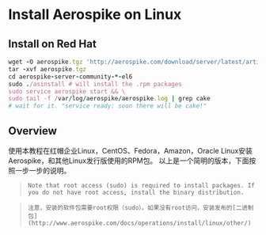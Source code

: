 # Install Aerospike on Linux


## Install on Red Hat


```ruby
wget -O aerospike.tgz 'http://aerospike.com/download/server/latest/artifact/el6'
tar -xvf aerospike.tgz
cd aerospike-server-community-*-el6
sudo ./asinstall # will install the .rpm packages
sudo service aerospike start && \
sudo tail -f /var/log/aerospike/aerospike.log | grep cake
# wait for it. "service ready: soon there will be cake!"
```

## Overview

使用本教程在红帽企业Linux，CentOS、Fedora，Amazon，Oracle Linux安装Aerospike，和其他Linux发行版使用的RPM包。
以上是一个简明的版本，下面按照一步一步的说明。

>```Note that root access (sudo) is required to install packages. If you do not have root access, install the binary distribution.```

>```注意，安装的软件包需要root权限（sudo）。如果没有root访问，安装发布的[二进制包](http://www.aerospike.com/docs/operations/install/linux/other/)```